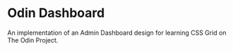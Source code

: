 # Odin Dashboard
An implementation of an Admin Dashboard design for learning CSS Grid on The Odin Project.
